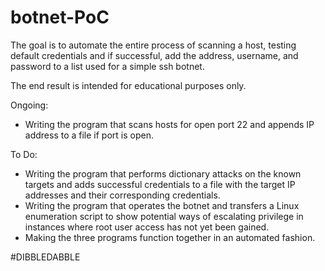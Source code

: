 # botnet-PoC

The goal is to automate the entire process of scanning a host, testing default credentials and if successful, add the address, username, and password to a list used for a simple ssh botnet.

The end result is intended for educational purposes only.

Ongoing:
- Writing the program that scans hosts for open port 22 and appends IP address to a file if port is open.

To Do:
- Writing the program that performs dictionary attacks on the known targets and adds successful credentials to a file with the target IP addresses and their corresponding credentials.
- Writing the program that operates the botnet and transfers a Linux enumeration script to show potential ways of escalating privilege in instances where root user access has not yet been gained.
- Making the three programs function together in an automated fashion.

#DIBBLEDABBLE
